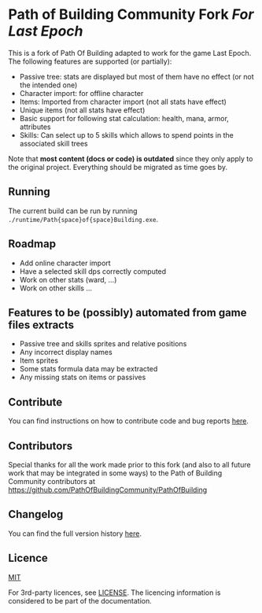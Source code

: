 # Path of Building Community Fork *For Last Epoch*

This is a fork of Path Of Building adapted to work for the game Last Epoch. The following features are supported (or partially):
* Passive tree: stats are displayed but most of them have no effect (or not the intended one)
* Character import: for offline character
* Items: Imported from character import (not all stats have effect)
* Unique items (not all stats have effect)
* Basic support for following stat calculation: health, mana, armor, attributes
* Skills: Can select up to 5 skills which allows to spend points in the associated skill trees

Note that **most content (docs or code) is outdated** since they only apply to the original project. Everything should be migrated as time goes by.

## Running
The current build can be run by running `./runtime/Path{space}of{space}Building.exe`. 

## Roadmap
* Add online character import
* Have a selected skill dps correctly computed
* Work on other stats (ward, ...)
* Work on other skills ...

## Features to be (possibly) automated from game files extracts
* Passive tree and skills sprites and relative positions
* Any incorrect display names
* Item sprites
* Some stats formula data may be extracted
* Any missing stats on items or passives

## Contribute
You can find instructions on how to contribute code and bug reports [here](CONTRIBUTING.md).

## Contributors
Special thanks for all the work made prior to this fork (and also to all future work that may be integrated in some ways) to the Path of Building Community contributors at https://github.com/PathOfBuildingCommunity/PathOfBuilding

## Changelog
You can find the full version history [here](CHANGELOG.md).

## Licence

[MIT](https://opensource.org/licenses/MIT)

For 3rd-party licences, see [LICENSE](LICENSE.md).
The licencing information is considered to be part of the documentation.

